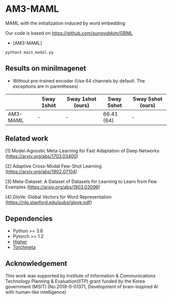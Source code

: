 # AM3-MAML
MAML with the initialization induced by word embedding

Our code is based on https://github.com/sungyubkim/GBML

* [AM3-MAML]

```python
python3 main_modal.py
```

## Results on miniImagenet

* Without pre-trained encoder (Use 64 channels by default. The exceptions are in parentheses)

|                | 5way 1shot          | 5way 1shot (ours) | 5way 5shot          | 5way 5shot (ours) |
| -------------- | ------------------- | ----------------- | ------------------- | ----------------- |
| AM3-MAML       | -                   | -                 | 66.41 (64)          | -                 |

## Related work

[1] Model-Agnostic Meta-Learning for Fast Adaptation of Deep Networks (https://arxiv.org/abs/1703.03400)

[2] Adaptive Cross-Modal Few-Shot Learning (https://arxiv.org/abs/1902.07104)

[3] Meta-Dataset: A Dataset of Datasets for Learning to Learn from Few Examples (https://arxiv.org/abs/1903.03096)

[4] GloVe: Global Vectors for Word Representation (https://nlp.stanford.edu/pubs/glove.pdf)

## Dependencies

* Python >= 3.6
* Pytorch >= 1.2
* [Higher](https://github.com/facebookresearch/higher) 
* [Torchmeta](https://github.com/tristandeleu/pytorch-meta) 

## Acknowledgement

This work was supported by Institute of Information & Communications Technology Planning & Evaluation(IITP) grant funded by the Korea government (MSIT) (No.2019-0-01371, Development of brain-inspired AI with human-like intelligence)
